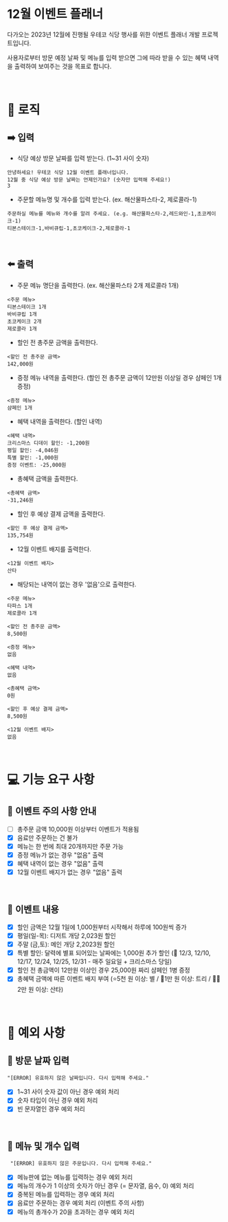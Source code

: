 # 12월 이벤트 플래너

다가오는 2023년 12월에 진행될 우테코 식당 행사를 위한 이벤트 플래너 개발 프로젝트입니다.

사용자로부터 방문 예정 날짜 및 메뉴를 입력 받으면 그에 따라 받을 수 있는 혜택 내역을 출력하여 보여주는 것을 목표로 합니다.

<br/>

# 👾 로직

## ➡️ 입력

- 식당 예상 방문 날짜를 입력 받는다. (1~31 사이 숫자)

```
안녕하세요! 우테코 식당 12월 이벤트 플래너입니다.
12월 중 식당 예상 방문 날짜는 언제인가요? (숫자만 입력해 주세요!)
3
```

- 주문할 메뉴명 및 개수를 입력 받는다. (ex. 해산물파스타-2, 제로콜라-1)

```
주문하실 메뉴를 메뉴와 개수를 알려 주세요. (e.g. 해산물파스타-2,레드와인-1,초코케이크-1)
티본스테이크-1,바비큐립-1,초코케이크-2,제로콜라-1
```

<br/>

## ⬅️ 출력

- 주문 메뉴 명단을 출력한다. (ex. 해산물파스타 2개 제로콜라 1개)

```
<주문 메뉴>
티본스테이크 1개
바비큐립 1개
초코케이크 2개
제로콜라 1개
```

- 할인 전 총주문 금액을 출력한다.

```
<할인 전 총주문 금액>
142,000원
```

- 증정 메뉴 내역을 출력한다. (할인 전 총주문 금액이 12만원 이상일 경우 샴페인 1개 증정)

```
<증정 메뉴>
샴페인 1개
```

- 혜택 내역을 출력한다. (할인 내역)

```
<혜택 내역>
크리스마스 디데이 할인: -1,200원
평일 할인: -4,046원
특별 할인: -1,000원
증정 이벤트: -25,000원
```

- 총혜택 금액을 출력한다.

```
<총혜택 금액>
-31,246원
```

- 할인 후 예상 결제 금액을 출력한다.

```
<할인 후 예상 결제 금액>
135,754원
```

- 12월 이벤트 배지를 출력한다.

```
<12월 이벤트 배지>
산타
```

- 해당되는 내역이 없는 경우 '없음'으로 출력한다.

```
<주문 메뉴>
타파스 1개
제로콜라 1개

<할인 전 총주문 금액>
8,500원

<증정 메뉴>
없음

<혜택 내역>
없음

<총혜택 금액>
0원

<할인 후 예상 결제 금액>
8,500원

<12월 이벤트 배지>
없음
```

<br/>

# 💻 기능 요구 사항

## 📌 이벤트 주의 사항 안내

- [ ] 총주문 금액 10,000원 이상부터 이벤트가 적용됨
- [x] 음료만 주문하는 건 불가
- [x] 메뉴는 한 번에 최대 20개까지만 주문 가능
- [x] 증정 메뉴가 없는 경우 "없음" 출력
- [x] 혜택 내역이 없는 경우 "없음" 출력
- [x] 12월 이벤트 배지가 없는 경우 "없음" 출력

<br/>

## 📌 이벤트 내용

- [x] 할인 금액은 12월 1일에 1,000원부터 시작해서 하루에 100원씩 증가
- [x] 평일(일-목): 디저트 개당 2,023원 할인
- [x] 주말 (금,토): 메인 개당 2,2023원 할인
- [x] 특별 할인: 달력에 별표 되어있는 날짜에는 1,000원 추가 할인 (🌠 12/3, 12/10, 12/17, 12/24, 12/25, 12/31 - 매주 일요일 + 크리스마스 당일)
- [x] 할인 전 총금액이 12만원 이상인 경우 25,000원 짜리 샴페인 1병 증정
- [x] 총혜택 금액에 따른 이벤트 배지 부여 (⭐️5천 원 이상: 별 / 🎄1만 원 이상: 트리 / 🎅🏻2만 원 이상: 산타)

<br/>

# 🐞 예외 사항

## 📅 방문 날짜 입력

```
"[ERROR] 유효하지 않은 날짜입니다. 다시 입력해 주세요."
```

- [x] 1~31 사이 숫자 값이 아닌 경우 예외 처리
- [x] 숫자 타입이 아닌 경우 예외 처리
- [x] 빈 문자열인 경우 예외 처리

<br/>

## 🧾 메뉴 및 개수 입력

```
 "[ERROR] 유효하지 않은 주문입니다. 다시 입력해 주세요."
```

- [x] 메뉴판에 없는 메뉴를 입력하는 경우 예외 처리
- [x] 메뉴의 개수가 1 이상의 숫자가 아닌 경우 (= 문자열, 음수, 0) 예외 처리
- [x] 중복된 메뉴를 입력하는 경우 예외 처리
- [x] 음료만 주문하는 경우 예외 처리 (이벤트 주의 사항)
- [x] 메뉴의 총개수가 20을 초과하는 경우 예외 처리
